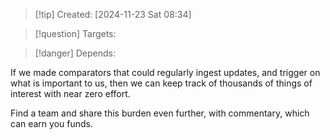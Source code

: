 
>[!tip] Created: [2024-11-23 Sat 08:34]

>[!question] Targets: 

>[!danger] Depends: 

If we made comparators that could regularly ingest updates, and trigger on what is important to us, then we can keep track of thousands of things of interest with near zero effort.

Find a team and share this burden even further, with commentary, which can earn you funds.